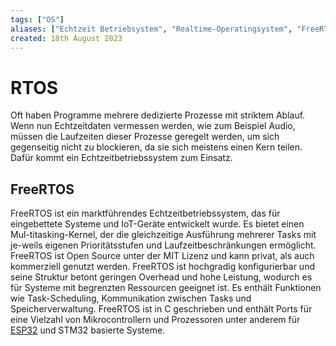 ```yaml
---
tags: ["OS"]
aliases: ["Echtzeit Betriebsystem", "Realtime-Operatingsystem", "FreeRTOS"]
created: 18th August 2023
---
```


# RTOS
Oft haben Programme mehrere dedizierte Prozesse mit striktem Ablauf. Wenn nun Echtzeitdaten vermessen werden, wie zum Beispiel Audio, müssen die Laufzeiten dieser Prozesse geregelt werden, um sich gegenseitig nicht zu blockieren, da sie sich meistens einen Kern teilen. Dafür kommt ein Echtzeitbetriebssystem zum Einsatz. 

## FreeRTOS 
FreeRTOS ist ein marktführendes Echtzeitbetriebssystem, das für eingebettete Systeme und IoT-Geräte entwickelt wurde. Es bietet einen Mul-titasking-Kernel, der die gleichzeitige Ausführung mehrerer Tasks mit je-weils eigenen Prioritätsstufen und Laufzeitbeschränkungen ermöglicht. FreeRTOS ist Open Source unter der MIT Lizenz und kann privat, als auch kommerziell genutzt werden.
FreeRTOS ist hochgradig konfigurierbar und seine Struktur betont geringen Overhead und hohe Leistung, wodurch es für Systeme mit begrenzten Ressourcen geeignet ist. Es enthält Funktionen wie Task-Scheduling, Kommunikation zwischen Tasks und Speicherverwaltung. FreeRTOS ist in C geschrieben und enthält Ports für eine Vielzahl von Mikrocontrollern und Prozessoren unter anderem für [ESP32](IoT/ESP32.md) und STM32 basierte Systeme.

